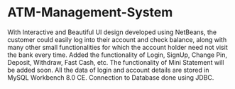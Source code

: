 ﻿# ATM-Management-System
With Interactive and Beautiful UI design developed using NetBeans, the customer could easily log into their account and check balance, along with many other small functionalities for which the account holder need not visit the bank every time.
Added the functionality of Login, SignUp, Change Pin, Deposit, Withdraw, Fast Cash, etc.
The functionality of Mini Statement will be added soon.
All the data of login and account details are stored in MySQL Workbench 8.0 CE.
Connection to Database done using JDBC.
